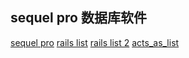 ## sequel pro 数据库软件 
 [sequel pro]( https://www.sequelpro.com/)
[rails list](http://noobonrails.blogspot.jp/2007/02/actsaslist-makes-lists-drop-dead-easy.html)
[rails list 2](https://c9.io/tek_knowledge/acts_as_list)
[acts_as_list](https://github.com/swanandp/acts_as_list)

